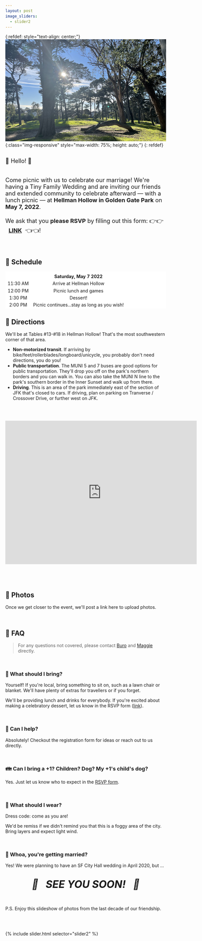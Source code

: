 ```yaml
---
layout: post
image_sliders:
  - slider2
---
```


{:refdef: style="text-align: center;"}
![delicious](assets/banner-zmagg.png){:class="img-responsive" style="max-width: 75%; height: auto;"}
{: refdef}

<br>

<font size="4">
👋 Hello! 👋
<br />
<br />

Come picnic with us to celebrate our marriage! We're having a Tiny Family Wedding and are inviting our friends and
extended community to celebrate afterward &mdash; with a lunch picnic &mdash; at <b>Hellman Hollow
in Golden Gate Park</b> on <b>May 7, 2022</b>.
<br />
<br />
We ask that you <b>please RSVP</b> by filling out this form: 👉👉 &nbsp;&nbsp;<a href="https://docs.google.com/forms/d/e/1FAIpQLSeoF9UjQusCFnYUZJFO3cWeLAiIEas7OpCDTyWpdxFdtcxTPw/viewform"><b>LINK</b></a>&nbsp;&nbsp;👈👈!
<br />

</font>

[form_link]: https://docs.google.com/forms/d/e/1FAIpQLSeoF9UjQusCFnYUZJFO3cWeLAiIEas7OpCDTyWpdxFdtcxTPw/viewform

<br />

## 📅 Schedule

<table style="border-style: hidden; background-color: white" width="70%">
  <tbody>
    <tr style="background-color: white">
      <td style="border-style: hidden; text-align: center;"> </td>
      <td style="text-align: center; border-style: hidden;"> </td>
    </tr>
     <tr style="background-color: white">
      <td style="border-style: hidden; text-align: center;"> </td>
      <td style="text-align: center; border-style: hidden;"><strong>Saturday, May 7 2022</strong></td>
    </tr>
    <tr style="background-color: white">
      <td style="border-style: hidden; text-align: center;">11:30 AM</td>
      <td style="text-align: center; border-style: hidden;">Arrive at Hellman Hollow</td>
    </tr>
    <tr style="background-color: white">
      <td style="border-style: hidden; text-align: center;">12:00 PM</td>
      <td style="text-align: center; border-style: hidden;">Picnic lunch and games</td>
    </tr>
    <tr style="background-color: white">
      <td style="border-style: hidden; text-align: center;">1:30 PM</td>
      <td style="text-align: center; border-style: hidden;">Dessert!</td>
    </tr>
    <tr style="background-color: white">
      <td style="border-style: hidden; text-align: center;">2:00 PM</td>
      <td style="text-align: center; border-style: hidden;">Picnic continues...stay as long as you wish!</td>
    </tr>
  </tbody>
</table>


## 🧺 Directions

We'll be at Tables #13-#18 in Hellman Hollow! That's the most southwestern
corner of that area.

- **Non-motorized transit**. If arriving by
  bike/feet/rollerblades/longboard/unicycle, you probably don't need directions,
  you do you!
- **Public transportation**. The MUNI 5 and 7 buses are good options for public
  transportation. They'll drop you off on the park's northern borders and you
  can walk in. You can also take the MUNI N line to the park's southern border
  in the Inner Sunset and walk up from there.
- **Driving**. This is an area of the park immediately east of the section of
  JFK that's closed to cars. If driving, plan on parking on Tranverse /
  Crossover Drive, or further west on JFK.

<br /><br />
<div style="text-align:center">
<iframe src="https://www.google.com/maps/embed?pb=!1m18!1m12!1m3!1d4005.8938760604483!2d-122.48312019362328!3d37.769611411229185!2m3!1f0!2f0!3f0!3m2!1i1024!2i768!4f13.1!3m3!1m2!1s0x80858775227b36f7%3A0x2e4d6f7a7f2e2431!2sHellman%20Hollow!5e0!3m2!1sen!2sus!4v1647155558693!5m2!1sen!2sus" width="600" height="450" style="border:0;" allowfullscreen="" loading="lazy"></iframe>
</div>
<br /><br />

<br />

## 📸 Photos

Once we get closer to the event, we'll post a link here to upload photos.

[album]: https://photos.app.goo.gl/xdXo85k2QW2CSyR17

<br />

## 🤔 FAQ

> For any questions not covered, please contact
> [Buro](mailto:mookerji@gmail.com) and [Maggie](mailto:emmbeezee@gmail.com)
> directly.

<br />


### 🥧  What should I bring?

Yourself! If you're local, bring something to sit on, such as a lawn chair or
blanket. We'll have plenty of extras for travellers or if you forget.

We'll be providing lunch and drinks for everybody. If you're excited about
making a celebratory dessert, let us know in the RSVP form ([link][form_link]).

<br />

### 🙋 Can I help?

Absolutely! Checkout the registration form for ideas or reach out to us directly.

<br />

### 👪 Can I bring a +1? Children? Dog? My +1's child's dog?

Yes. Just let us know who to expect in the [RSVP form][form_link].

<br />

### 🧥 What should I wear?

Dress code: come as you are!

We'd be remiss if we didn't remind you that this is a foggy area of the
city. Bring layers and expect light wind.

<br />

### 💍  Whoa, you're getting married?

Yes! We were planning to have an SF City Hall wedding in April 2020, but ...

<br />

<center>
    <strong>
        <i>
            <font size="6">🎉&nbsp;&nbsp; SEE YOU SOON! &nbsp;&nbsp;🥳</font>
        </i>
    </strong>
</center>
<br />
<br />

P.S. Enjoy this slideshow of photos from the last decade of our friendship.

<br />
<br />

{% include slider.html selector="slider2" %}
